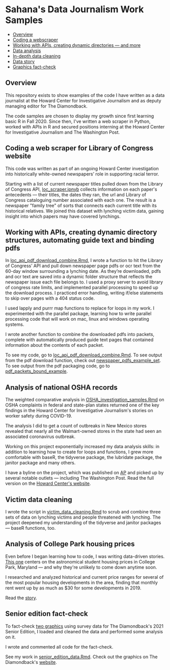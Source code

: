 # Sahana's Data Journalism Work Samples

* [Overview](https://github.com/sahanasjay/data_journalism_portfolio/tree/dev#overview)
* [Coding a webscraper](https://github.com/sahanasjay/data_journalism_portfolio/tree/dev#coding-a-web-scraper-for-library-of-congress-website)
* [Working with APIs, creating dynamic directories — and more](https://github.com/sahanasjay/data_journalism_portfolio/tree/dev#working-with-apis-creating-dynamic-directory-structures-automating-guide-text-and-binding-pdfs)
* [Data analysis](https://github.com/sahanasjay/data_journalism_portfolio/tree/dev#analysis-of-national-osha-records) 
* [In-depth data cleaning](https://github.com/sahanasjay/data_journalism_portfolio/tree/dev#victim-data-cleaning)
* [Data story](https://github.com/sahanasjay/data_journalism_portfolio#analysis-of-college-park-housing-prices)
* [Graphics fact-check](https://github.com/sahanasjay/data_journalism_portfolio#senior-edition-fact-check)

## Overview

This repository exists to show examples of the code I have written as a data journalist at the Howard Center for Investigative Journalism and as deputy managing editor for The Diamondback.

The code samples are chosen to display my growth since first learning basic R in Fall 2020. Since then, I've written a web scraper in Python, worked with APIs in R and secured positions interning at the Howard Center for Investigative Journalism and The Washington Post.   

## Coding a web scraper for Library of Congress website

This code was written as part of an ongoing Howard Center investigation into historically white-owned newspapers’ role in supporting racial terror.

Starting with a list of current newspaper titles pulled down from the Library of Congress API, [loc_scraper.ipnyb](https://github.com/sahanasjay/data_journalism_portfolio/blob/main/loc_webscraper/loc_scraper.ipynb) collects information on each paper's antecedents — their titles, the dates they ran, the url and Library of Congress cataloguing number associated with each one. The result is a newspaper "family tree" of sorts that connects each current title with its historical relatives.  We joined this dataset with lynching victim data, gaining insight into which papers may have covered lynchings.

## Working with APIs, creating dynamic directory structures, automating guide text and binding pdfs

In [loc_api_pdf_download_combine.Rmd](https://github.com/sahanasjay/data_journalism_portfolio/blob/main/loc_api_pdf_download_combine/loc_pdf_download_and_package.Rmd), I wrote a function to hit the Library of Congress’ API and pull down newspaper page pdfs or ocr text from the 60-day window surrounding a lynching date. As they’re downloaded, pdfs and ocr text are saved into a dynamic folder structure that reflects the newspaper issue each file belongs to. I used a proxy server to avoid library of congress rate limits, and implemented parallel processing to speed up the download process. I practiced error handling, writing if/else statements to skip over pages with a 404 status code.

I used lapply and purrr map functions to replace for loops in my work. I experimented with the parallel package, learning how to write parallel processing code that will work on mac, linux and windows operating systems.   

I wrote another function to combine the downloaded pdfs into packets, complete with automatically produced guide text pages that contained information about the contents of each packet.  

To see my code, go to [loc_api_pdf_download_combine.Rmd](https://github.com/sahanasjay/data_journalism_portfolio/blob/main/loc_api_pdf_download_combine/loc_pdf_download_and_package.Rmd). To see output from the pdf download function, check out [newspaper_pdfs_example_set](https://github.com/sahanasjay/data_journalism_portfolio/tree/main/loc_api_pdf_download_combine/newspaper_pdfs_example_set). To see output from the pdf packaging code, go to [pdf_packets_bound_example](https://github.com/sahanasjay/data_journalism_portfolio/tree/main/loc_api_pdf_download_combine/pdf_packets_bound_example).

## Analysis of national OSHA records

The weighted comparative analysis in [OSHA_investigation_samples.Rmd](https://github.com/sahanasjay/data_journalism_portfolio/blob/main/howard_center_OSHA_investigation_examples/OSHA_investigation_samples.Rmd) on OSHA complaints in federal and state-plan states returned one of the key findings in the Howard Center for Investigative Journalism's stories on worker safety during COVID-19.

The analysis I did to get a count of outbreaks in New Mexico stores revealed that nearly all the Walmart-owned stores in the state had seen an associated coronavirus outbreak.

Working on this project  exponentially increased my data analysis skills: in addition to learning how to create for loops and functions, I grew more comfortable with baseR, the tidyverse package, the lubridate package, the janitor package and many others.

I have a byline on the project, which was published on [AP](https://apnews.com/article/coronavirus-pandemic-health-business-caf5e31d883a18deae6cd367a5ee8978) and picked up by several notable outlets — including The Washington Post. Read the full version on the [Howard Center's website](https://cnsmaryland.org/2021/05/12/as-walmart-sales-soared-workers-got-scant-covid-19-protection-from-osha/).

## Victim data cleaning

I wrote the script in [victim_data_cleaning.Rmd](https://github.com/sahanasjay/data_journalism_portfolio/blob/main/victim_data_cleaning/victims_newspaper_lineage%20copy.Rmd) to scrub and combine three sets of data on lynching victims and people threatened with lynching. The project deepened my understanding of the tidyverse and janitor packages — baseR functions, too.


## Analysis of College Park housing prices  

Even before I began learning how to code, I was writing data-driven stories. [This one](https://dbknews.com/2019/12/29/umd-college-park-student-housing-rent-prices-expensive-vacancy-commons-varsity-view/) centers on the astronomical student housing prices in College Park, Maryland — and why they're unlikely to come down anytime soon.

I researched and analyzed historical and current price ranges for several of the most popular housing developments in the area, finding that monthly rent went up by as much as $30 for some developments in 2019.

Read the [story](https://dbknews.com/2019/12/29/umd-college-park-student-housing-rent-prices-expensive-vacancy-commons-varsity-view/).


## Senior edition fact-check

To fact-check [two graphics](https://dbknews.com/2021/04/27/senior-edition-looking-back-survey/) using survey data for The Diamondback's 2021 Senior Edition, I loaded and cleaned the data and performed some analysis on it.

I wrote and commented all code for the fact-check.

See my work in [senior_edition_data.Rmd](https://github.com/sahanasjay/data_journalism_portfolio/blob/main/senior_edition_data_fact_check/senior_edition_data.Rmd). Check out the graphics on The Diamondback's [website](https://dbknews.com/2021/04/27/senior-edition-looking-back-survey/).
